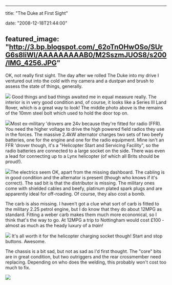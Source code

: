 
---
title: "The Duke at First Sight"

date: "2008-12-18T21:44:00"

featured_image: "http://3.bp.blogspot.com/_62oTnOHwOSo/SUrG6s8IiWI/AAAAAAAAAB0/M2SszmJUOS8/s200/IMG_4256.JPG"
---


OK, not really first sight.  The day after we rolled The Duke into my drive I ventured out into the cold with my camera and a dustpan and brush to assess the state of things, generally.

<a href="http://3.bp.blogspot.com/_62oTnOHwOSo/SUrG6s8IiWI/AAAAAAAAAB0/M2SszmJUOS8/s1600-h/IMG_4256.JPG"><img src="/images/the-duke-at-first-sight/IMG_4256.JPG"/></a>
Good things and bad things awaited me in equal measure really.  The interior is in very good condition and, of course, it looks like a Series III Land Rover, which is a great way to look!  The middle photo above is the remains of the 10mm steel bolt which used to hold the door top on.

<a href="http://2.bp.blogspot.com/_62oTnOHwOSo/SUrJKbToNxI/AAAAAAAAACU/SMh-qJeGhPk/s1600-h/IMG_4283.JPG"><img src="/images/the-duke-at-first-sight/IMG_4283.JPG"/></a>Most ex-<span>military</span> 'drovers are 24v because they're fitted for radio (<span><span>FFR</span></span>).  You need the higher voltage to drive the high powered field radios they use in the forces.  The massive 2.4kW alternator charges two sets of two beefy batteries, one for the engine and one for the radio equipment.  Mine isn't an <span><span>FFR</span></span> 'drover though, it's a "Helicopter Start and Servicing Facility", so the radio batteries are connected to a large socket on the side.  There was even a lead for connecting up to a Lynx helicopter (of which all Brits should be proud!).

<a href="http://1.bp.blogspot.com/_62oTnOHwOSo/SUrIvUWXYcI/AAAAAAAAACE/jHa8niWdlJI/s1600-h/IMG_4321.JPG"><img src="/images/the-duke-at-first-sight/IMG_4321.JPG"/></a>The electrics seem OK, <span>apart</span> from the missing dashboard.  The cabling is in good condition and the alternator is present (though who knows if it's correct).  The sad bit is that the <span>distributor</span> is missing.  The <span>military</span> ones come with shielded cables and beefy, <span>platinum</span> plated spark plugs and are apparently ideal for off-<span><span>roading</span></span>.  Of course, they also cost a bomb.

The <span><span>carb</span></span> is also missing.  I haven't got a clue what sort of <span><span>carb</span></span> is fitted to the <span>military</span> 2.25 petrol engine, but I do know that they do about 12MPG as standard.  Fitting a <span><span>weber</span></span> <span><span>carb</span></span> makes them much more economical, so I think that's the way to go.  At 12MPG a trip to Nottingham would cost £100 - almost as much as the heady luxury of a <span style="font-style: italic;">train!</span>

<a href="http://4.bp.blogspot.com/_62oTnOHwOSo/SUrOBd9mklI/AAAAAAAAACs/LllzTHvkMII/s1600-h/IMG_4320.JPG"><img src="/images/the-duke-at-first-sight/IMG_4320.JPG"/></a>
It's all worth it for the helicopter charging socket though!  Start and stop buttons.  Awesome.

The chassis is a bit sad, but not as sad as I'd first thought.  The "core" bits are in great condition, but two outriggers and the rear crossmember need replacing.  Depending on who does the welding, this probably won't cost too much to fix.

<a href="http://1.bp.blogspot.com/_62oTnOHwOSo/SUrRy2-xb2I/AAAAAAAAAC8/hDihhb08et8/s1600-h/IMG_4361.JPG"><img src="/images/the-duke-at-first-sight/IMG_4361.JPG"/></a>